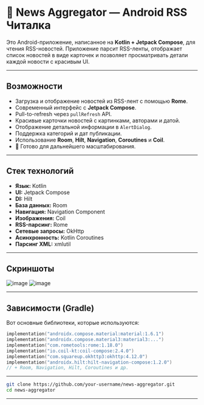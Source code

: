 # 📰 News Aggregator — Android RSS Читалка

Это Android-приложение, написанное на **Kotlin + Jetpack Compose**, для чтения RSS-новостей. Приложение парсит RSS-ленты, отображает список новостей в виде карточек и позволяет просматривать детали каждой новости с красивым UI.

---

## Возможности

* Загрузка и отображение новостей из RSS-лент с помощью **Rome**.
* Современный интерфейс с **Jetpack Compose**.
* Pull-to-refresh через `pullRefresh` API.
* Красивые карточки новостей с картинками, авторами и датой.
* Отображение детальной информации в `AlertDialog`.
* Поддержка категорий и дат публикации.
* Использование **Room**, **Hilt**, **Navigation**, **Coroutines** и **Coil**.
* 📱 Готово для дальнейшего масштабирования.

---

## Стек технологий

* **Язык:** Kotlin
* **UI:** Jetpack Compose
* **DI:** Hilt
* **База данных:** Room
* **Навигация:** Navigation Component
* **Изображения:** Coil
* **RSS-парсинг:** Rome
* **Сетевые запросы:** OkHttp
* **Асинхронность:** Kotlin Coroutines
* **Парсинг XML:** xmlutil

---

## Скриншоты

 ![image](https://github.com/user-attachments/assets/045c34f8-6a6c-4ccf-99b7-a6f6bf6a4b45)
 ![image](https://github.com/user-attachments/assets/976cdef0-56e9-47ab-a347-be4b4e84a01d)

---
##  Зависимости (Gradle)

Вот основные библиотеки, которые используются:

```kotlin
implementation("androidx.compose.material:material:1.6.1")
implementation("androidx.compose.material3:material3:...")
implementation("com.rometools:rome:1.18.0")
implementation("io.coil-kt:coil-compose:2.4.0")
implementation("com.squareup.okhttp3:okhttp:4.12.0")
implementation("androidx.hilt:hilt-navigation-compose:1.2.0")
// + Room, Navigation, Hilt, Coroutines и др.
```

---


   ```bash
   git clone https://github.com/your-username/news-aggregator.git
   cd news-aggregator
   ```

---
